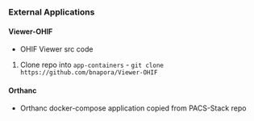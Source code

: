 ### External Applications 

#### Viewer-OHIF
- OHIF Viewer src code
1. Clone repo into `app-containers` - `git clone https://github.com/bnapora/Viewer-OHIF`

#### Orthanc
- Orthanc docker-compose application copied from PACS-Stack repo
